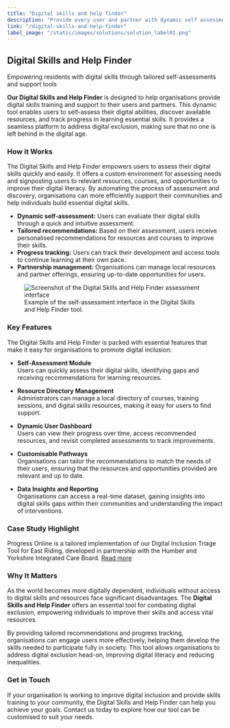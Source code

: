 ```yaml
---
title: "Digital skills and help finder"
description: "Provide every user and partner with dynamic self assessments; to discover the need, availability and progress of skills."
link: "/digital-skills-and-help-finder"
label_image: "/static/images/solutions/solution_label01.png"
---
```


## Digital Skills and Help Finder  

Empowering residents with digital skills through tailored self-assessments and support tools

**Our Digital Skills and Help Finder** is designed to help organisations provide digital skills training and support to their users and partners. This dynamic tool enables users to self-assess their digital abilities, discover available resources, and track progress in learning essential skills. It provides a seamless platform to address digital exclusion, making sure that no one is left behind in the digital age.

### How it Works  
The Digital Skills and Help Finder empowers users to assess their digital skills quickly and easily. It offers a custom environment for assessing needs and signposting users to relevant resources, courses, and opportunities to improve their digital literacy. By automating the process of assessment and discovery, organisations can more efficiently support their communities and help individuals build essential digital skills.

- **Dynamic self-assessment:** Users can evaluate their digital skills through a quick and intuitive assessment.
- **Tailored recommendations:** Based on their assessment, users receive personalised recommendations for resources and courses to improve their skills.
- **Progress tracking:** Users can track their development and access tools to continue learning at their own pace.
- **Partnership management:** Organisations can manage local resources and partner offerings, ensuring up-to-date opportunities for users.

<figure>
  <img src="/static/images/use-cases/digitalskills-helpfinder_01.png" alt="Screenshot of the Digital Skills and Help Finder assessment interface" />
  <figcaption>
    Example of the self-assessment interface in the Digital Skills and Help Finder tool.
  </figcaption>
</figure>

### Key Features  
The Digital Skills and Help Finder is packed with essential features that make it easy for organisations to promote digital inclusion:

- **Self-Assessment Module**  
  Users can quickly assess their digital skills, identifying gaps and receiving recommendations for learning resources.

- **Resource Directory Management**  
  Administrators can manage a local directory of courses, training sessions, and digital skills resources, making it easy for users to find support.

- **Dynamic User Dashboard**  
  Users can view their progress over time, access recommended resources, and revisit completed assessments to track improvements.

- **Customisable Pathways**  
  Organisations can tailor the recommendations to match the needs of their users, ensuring that the resources and opportunities provided are relevant and up to date.

- **Data Insights and Reporting**  
  Organisations can access a real-time dataset, gaining insights into digital skills gaps within their communities and understanding the impact of interventions.

### Case Study Highlight  
Progress Online is a tailored implementation of our Digital Inclusion Triage Tool for East Riding, developed in partnership with the Humber and Yorkshire Integrated Care Board. <a class="topline-cta" href="https://draft.mortar.works/case-studies/progress-online-for-east-riding/">  Read more</a>


### Why It Matters  
As the world becomes more digitally dependent, individuals without access to digital skills and resources face significant disadvantages. The **Digital Skills and Help Finder** offers an essential tool for combating digital exclusion, empowering individuals to improve their skills and access vital resources.

By providing tailored recommendations and progress tracking, organisations can engage users more effectively, helping them develop the skills needed to participate fully in society. This tool allows organisations to address digital exclusion head-on, improving digital literacy and reducing inequalities.

### Get in Touch  
If your organisation is working to improve digital inclusion and provide skills training to your community, the Digital Skills and Help Finder can help you achieve your goals. Contact us today to explore how our tool can be customised to suit your needs.

